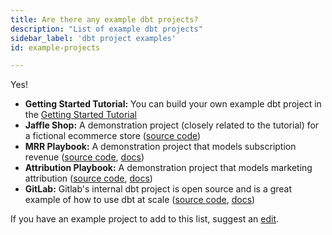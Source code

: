 ```yaml
---
title: Are there any example dbt projects?
description: "List of example dbt projects"
sidebar_label: 'dbt project examples'
id: example-projects

---
```


Yes!

* **Getting Started Tutorial:** You can build your own example dbt project in the [Getting Started Tutorial](tutorial/getting-started.md)
* **Jaffle Shop:** A demonstration project (closely related to the tutorial) for a fictional ecommerce store ([source code](https://github.com/dbt-labs/jaffle_shop))
* **MRR Playbook:** A demonstration project that models subscription revenue ([source code](https://github.com/dbt-labs/mrr-playbook), [docs](https://www.getdbt.com/mrr-playbook/#!/overview))
* **Attribution Playbook:** A demonstration project that models marketing attribution  ([source code](https://github.com/dbt-labs/attribution-playbook), [docs](https://www.getdbt.com/attribution-playbook/#!/overview))
* **GitLab:** Gitlab's internal dbt project is open source and is a great example of how to use dbt at scale ([source code](https://gitlab.com/gitlab-data/analytics/-/tree/master/transform/snowflake-dbt), [docs](https://dbt.gitlabdata.com/))

If you have an example project to add to this list, suggest an [edit](https://github.com/dbt-labs/docs.getdbt.com/edit/master/website/docs/faqs/example-projects.md).
